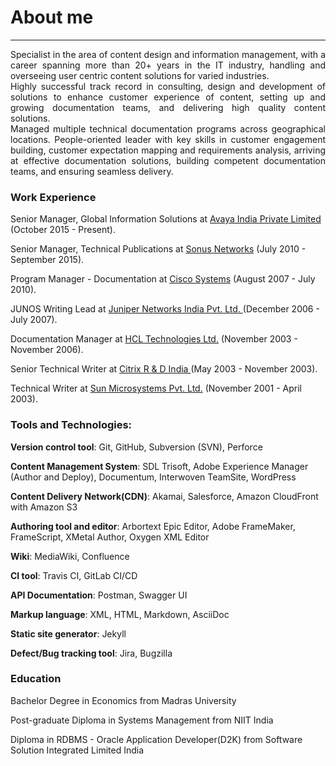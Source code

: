 
# About me
---
<p align="justify">
Specialist in the area of content design and information management, with a career spanning more than 20+ years
in the IT industry, handling and overseeing user centric content solutions for varied industries.
  <br>
Highly successful track record in consulting, design and development of solutions to enhance customer experience
of content, setting up and growing documentation teams, and delivering high quality content solutions. <br>
Managed multiple technical documentation programs across geographical locations. People-oriented leader with key skills in
customer engagement building, customer expectation mapping and requirements analysis, arriving at effective
documentation solutions, building competent documentation teams, and ensuring seamless delivery.
  <br>
<p><h3>Work Experience</h3></p>
<p>Senior Manager, Global Information Solutions at <a href="https://www.avaya.com/en/">Avaya India Private Limited </a> (October 2015 - Present).</p>
<p>Senior Manager, Technical Publications at <a href="https://ribboncommunications.com/">Sonus Networks</a> (July 2010 - September 2015).</p>
<p>Program Manager - Documentation at <a href="https://www.cisco.com/">Cisco Systems</a> (August 2007 - July 2010).
<p>JUNOS Writing Lead at <a href="https://www.juniper.net/us/en.html">Juniper Networks India Pvt. Ltd. </a>(December 2006 - July 2007).</p>
<p>Documentation Manager at <a href="https://www.hcltech.com/">HCL Technologies Ltd.</a> (November 2003 - November 2006).</p>
<p>Senior Technical Writer at <a href="https://www.citrix.com/">Citrix R & D India </a>(May 2003 - November 2003).</p>
<p>Technical Writer at <a href="https://www.linkedin.com/company/sun-microsystems_1062/">Sun Microsystems Pvt. Ltd.</a> (November 2001 - April 2003).</p>
<p><h3>Tools and Technologies: </h3></p>
<p><b>Version control tool</b>: Git, GitHub, Subversion (SVN), Perforce</p>
<p><b>Content Management System</b>: SDL Trisoft, Adobe Experience Manager (Author and Deploy), Documentum, Interwoven TeamSite, WordPress</p>
<p><b>Content Delivery Network(CDN)</b>: Akamai, Salesforce, Amazon CloudFront with Amazon S3
<p><b>Authoring tool and editor</b>: Arbortext Epic Editor, Adobe FrameMaker, FrameScript, XMetal Author, Oxygen XML Editor</p>
<p><b>Wiki</b>: MediaWiki, Confluence </p>
<p><b>CI tool</b>: Travis CI, GitLab CI/CD </p>
<P><b>API Documentation</b>: Postman, Swagger UI </p>
<P><b>Markup language</b>: XML, HTML, Markdown, AsciiDoc</p>
<P><b>Static site generator</b>: Jekyll</p>
<p><b>Defect/Bug tracking tool</b>: Jira, Bugzilla</p>
<p><h3>Education</h3></p>
<p>Bachelor Degree in Economics from Madras University </p>
<p>Post-graduate Diploma in Systems Management from NIIT India</p>
<p>Diploma in RDBMS - Oracle Application Developer(D2K) from Software Solution Integrated Limited India</p>

